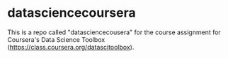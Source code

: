 datasciencecoursera
===================

This is a repo called "datasciencecousera" for the course assignment for Coursera's Data Science Toolbox (https://class.coursera.org/datascitoolbox).
